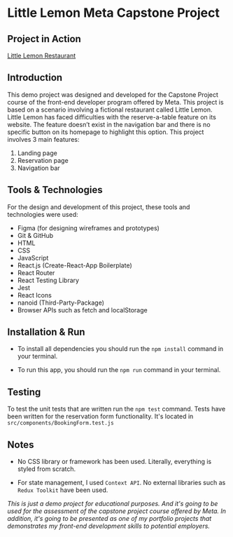 # Little Lemon Meta Capstone Project

## Project in Action

[Little Lemon Restaurant](https://little-lemon-restaurant-project.netlify.app)

## Introduction

This demo project was designed and developed for the Capstone Project course of the front-end developer program offered by Meta. This project is based on a scenario involving a fictional restaurant called Little Lemon.
Little Lemon has faced difficulties with the reserve-a-table feature on its website. The feature doesn’t exist in the navigation bar and there is no specific button on its homepage to highlight this option. This project involves 3 main features:

1. Landing page
2. Reservation page
3. Navigation bar

## Tools & Technologies

For the design and development of this project, these tools and technologies were used:

- Figma (for designing wireframes and prototypes)
- Git & GitHub
- HTML
- CSS
- JavaScript
- React.js (Create-React-App Boilerplate)
- React Router
- React Testing Library
- Jest
- React Icons
- nanoid (Third-Party-Package)
- Browser APIs such as fetch and localStorage

## Installation & Run

- To install all dependencies you should run the `npm install` command in your terminal.

- To run this app, you should run the `npm run` command in your terminal.

## Testing

To test the unit tests that are written run the `npm test` command.
Tests have been written for the reservation form functionality. It's located in `src/components/BookingForm.test.js`

## Notes

- No CSS library or framework has been used. Literally, everything is styled from scratch.

- For state management, I used `Context API`. No external libraries such as `Redux Toolkit` have been used.

_This is just a demo project for educational purposes. And it's going to be used for the assessment of the capstone project course offered by Meta. In addition, it's going to be presented as one of my portfolio projects that demonstrates my front-end development skills to potential employers._
